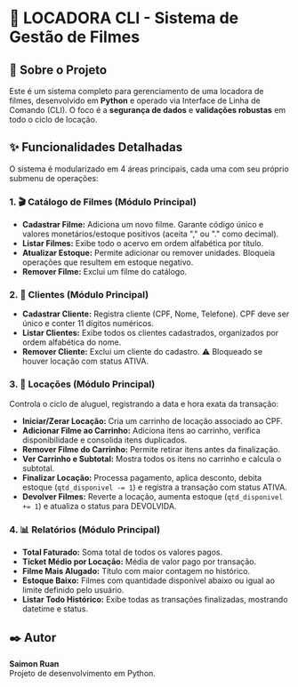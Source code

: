 <h1>🍿 LOCADORA CLI - Sistema de Gestão de Filmes</h1>

<h2>📌 Sobre o Projeto</h2>
<p>
  Este é um sistema completo para gerenciamento de uma locadora de filmes, desenvolvido em <strong>Python</strong> e operado via Interface de Linha de Comando (CLI). 
  O foco é a <strong>segurança de dados</strong> e <strong>validações robustas</strong> em todo o ciclo de locação.
</p>

<h2>✨ Funcionalidades Detalhadas</h2>
<p>O sistema é modularizado em 4 áreas principais, cada uma com seu próprio submenu de operações:</p>

<h3>1. 🎬 Catálogo de Filmes (Módulo Principal)</h3>
<ul>
  <li><strong>Cadastrar Filme:</strong> Adiciona um novo filme. Garante código único e valores monetários/estoque positivos (aceita "," ou "." como decimal).</li>
  <li><strong>Listar Filmes:</strong> Exibe todo o acervo em ordem alfabética por título.</li>
  <li><strong>Atualizar Estoque:</strong> Permite adicionar ou remover unidades. Bloqueia operações que resultem em estoque negativo.</li>
  <li><strong>Remover Filme:</strong> Exclui um filme do catálogo.</li>
</ul>

<h3>2. 👤 Clientes (Módulo Principal)</h3>
<ul>
  <li><strong>Cadastrar Cliente:</strong> Registra cliente (CPF, Nome, Telefone). CPF deve ser único e conter 11 dígitos numéricos.</li>
  <li><strong>Listar Clientes:</strong> Exibe todos os clientes cadastrados, organizados por ordem alfabética do nome.</li>
  <li><strong>Remover Cliente:</strong> Exclui um cliente do cadastro. ⚠️ Bloqueado se houver locação com status ATIVA.</li>
</ul>

<h3>3. 🛒 Locações (Módulo Principal)</h3>
<p>Controla o ciclo de aluguel, registrando a data e hora exata da transação:</p>
<ul>
  <li><strong>Iniciar/Zerar Locação:</strong> Cria um carrinho de locação associado ao CPF.</li>
  <li><strong>Adicionar Filme ao Carrinho:</strong> Adiciona itens ao carrinho, verifica disponibilidade e consolida itens duplicados.</li>
  <li><strong>Remover Filme do Carrinho:</strong> Permite retirar itens antes da finalização.</li>
  <li><strong>Ver Carrinho e Subtotal:</strong> Mostra todos os itens no carrinho e calcula o subtotal.</li>
  <li><strong>Finalizar Locação:</strong> Processa pagamento, aplica desconto, debita estoque (<code>qtd_disponivel -= 1</code>) e registra a transação com status ATIVA.</li>
  <li><strong>Devolver Filmes:</strong> Reverte a locação, aumenta estoque (<code>qtd_disponivel += 1</code>) e atualiza o status para DEVOLVIDA.</li>
</ul>

<h3>4. 📊 Relatórios (Módulo Principal)</h3>
<ul>
  <li><strong>Total Faturado:</strong> Soma total de todos os valores pagos.</li>
  <li><strong>Ticket Médio por Locação:</strong> Média de valor pago por transação.</li>
  <li><strong>Filme Mais Alugado:</strong> Título com maior contagem no histórico.</li>
  <li><strong>Estoque Baixo:</strong> Filmes com quantidade disponível abaixo ou igual ao limite definido pelo usuário.</li>
  <li><strong>Listar Todo Histórico:</strong> Exibe todas as transações finalizadas, mostrando datetime e status.</li>
</ul>

<h2>✒️ Autor</h2>
<p>
  <strong>Saimon Ruan</strong><br>
  Projeto de desenvolvimento em Python.
</p>
